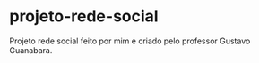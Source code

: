 # projeto-rede-social
 Projeto rede social feito por mim e criado pelo professor Gustavo Guanabara. 
